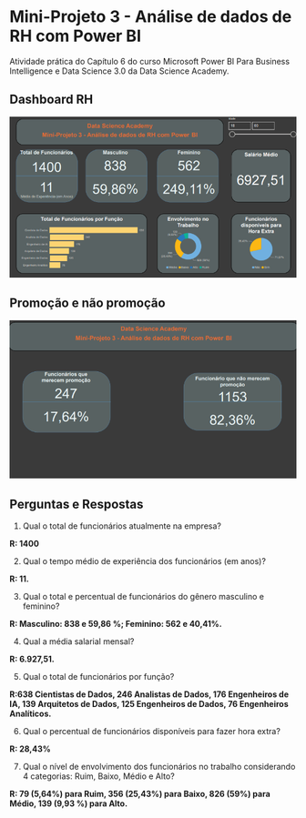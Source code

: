 
# Mini-Projeto 3 - Análise de dados de RH com Power BI


Atividade prática do Capítulo 6 do curso Microsoft Power BI Para Business Intelligence e Data Science 3.0 da Data Science Academy.


## Dashboard RH
![Gráfico de Vendas](images/pb1.png)


## Promoção e não promoção
![Gráfico de Vendas](images/pb2.png)


## Perguntas e Respostas


1.  Qual o total de funcionários atualmente na empresa?  

 **R: 1400**
    
2.  Qual o tempo médio de experiência dos funcionários (em anos)?  

**R: 11.**
    
3.  Qual o total e percentual de funcionários do gênero masculino e feminino?  

**R: Masculino: 838 e 59,86 %; Feminino: 562 e 40,41%.**
    
4.  Qual a média salarial mensal?  

**R: 6.927,51.**
    
5.  Qual o total de funcionários por função?  

 **R:638 Cientistas de Dados, 246 Analistas de Dados, 176 Engenheiros de IA, 139 Arquitetos de Dados, 125 Engenheiros de Dados, 76 Engenheiros Analíticos.**
    
6.  Qual o percentual de funcionários disponíveis para fazer hora extra?  

**R: 28,43%**
    
7.  Qual o nível de envolvimento dos funcionários no trabalho considerando 4 categorias: Ruim, Baixo, Médio e Alto? 

**R: 79 (5,64%) para Ruim, 356 (25,43%) para Baixo, 826 (59%) para Médio, 139 (9,93 %) para Alto.** 
    
